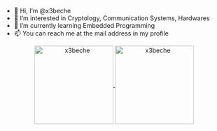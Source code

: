 - 👋 Hi, I’m @x3beche
- 👀 I’m interested in Cryptology, Communication Systems, Hardwares
- 🌱 I’m currently learning Embedded Programming
- 📫 You can reach me at the mail address in my profile

<p align="center">
<a href="https://github.com/x3beche">
<img height="180em" align="center" src="https://github-readme-stats.vercel.app/api?username=x3beche&show_icons=true&locale=en&theme=dark&include_all_commits=true&count_private=true" alt="x3beche"/>
<img height="180em" align="center" src="https://github-readme-stats.vercel.app/api/top-langs?username=x3beche&show_icons=true&locale=en&layout=compact&langs_count=8&theme=dark" alt="x3beche"/>
</p>
<!--- https://github.com/anuraghazra/github-readme-stats -->
